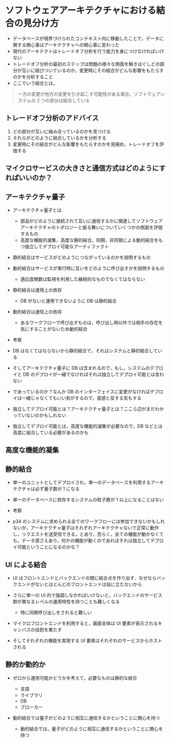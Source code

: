 # ソフトウェアアーキテクチャにおける結合の見分け方

- データベースが境界づけられたコンテキスト内に移動したことで，データに関する関心事はアーキテクチャへの関心事に変わった
- 現代のアーキテクトはトレードオフ分析を行う能力を身につけなければいけない
- トレードオフ分析の最初のステップは問題の様々な側面を解きほぐしどの部分が互いに結びついているのか，変更時にその結合がどんな影響をもたらすのかを分析すること
- ここでいう結合とは，

> 一方の変更が他方の変更を引き起こす可能性がある場合，ソフトウェアシステムの 2 つの部分は結合している

## トレードオフ分析のアドバイス

1.  どの部分が互いに絡み合っているのかを見つける
1.  それらがどのように結合しているかを分析する
1.  変更時にその結合がどんな影響をもたらすのかを見極め，トレードオフを評価する

## マイクロサービスの大きさと通信方式はどのようにすればいいのか？

## アーキテクチャ量子

- アーキテクチャ量子とは

  - 部品がどのように接続されて互いに通信するかに関連してソフトウェアアーキテクチャのトポロジーと振る舞いについていくつかの側面を評価するもの
  - 高度な機能的凝集，高度な静的結合，同期，非同期による動的結合をもつ独立してデプロイ可能なアーティファクト

- 静的結合はサービスがどのようにつながっているのかを説明するもの
- 動的結合はサービスが実行時に互いをどのように呼び出すかを説明するもの

  - 適応度関数は監視を利用した継続的なものでなくてはならない

- 静的結合は運用上の依存
  - DB がないと運用できないように DB は静的結合
- 動的結合は通信上の依存

  - あるワークフローで呼び出すものは，呼び出し時以外では相手の存在を気にすることがないため動的結合

- 考察
- DB はなくてはならないから静的結合で，それはシステムと静的結合している
- そしてアーキテクチャ量子に DB は含まれるので，もし，システムのデプロイと DB のデプロイが一緒でなければそれは独立してデプロイ可能とは言わない
- であっているのか？なんか DB のインターフェイスに変更がなければデプロイは一緒じゃなくてもいい気がするので，直感と反する気もする
- 独立してデプロイ可能とは？アーキテクチャ量子とは？ここら辺がまだわかっていないのかもしれない
- 独立してデプロイ可能とは，高度な機能的凝集が必要なので，DB などとは高度に結合している必要があるのかも

## 高度な機能的凝集

## 静的結合

- 単一のユニットとしてデプロイされ，単一のデータベースを利用するアーキテクチャは必ず量子数が 1 になる
- 単一のデータベースに依存するシステムの粒子数が 1 以上になることはない

- 考察
- p34 のシステムに求められる全てのワークフローには参加できないかもしれないが，アーキテクチャ量子はそれぞれアーキテクチャないで正常に動作し，リクエストを送受信できる，とあり，恐らく，全ての機能が動かなくても，データ源さえあり，何かの機能が動くのであればそれは独立してデプロイ可能ということになるのかな？

## UI による結合

- UI はフロントエンドとバックエンドの間に結合点を作り出す．なぜならバックエンドがないとほとんどのフロントエンドは役に立たないから
- さらに単一の UI 内で強調しなかればいけないと，バックエンドのサービス群が異なるレベルの運用特性を持つことも難しくなる

  - 特に同期呼び出しをされると難しい

- マイクロフロントエンドを利用すると，画面全体は UI 要素が表示されるキャンバスの役割を果たす
- そしてそれぞれの機能を実現する UI 要素はそれぞれのサービスからホストされる

## 静的か動的か

- ゼロから運用可能かどうかを考えて，必要なものは静的な結合

  - 言語
  - ライブラリ
  - DB
  - ブローカー

- 動的結合では量子がどのように相互に通信するかということに関心を持つ
  - 動的結合では，量子がどのように相互に通信するかということに関心を持つ
